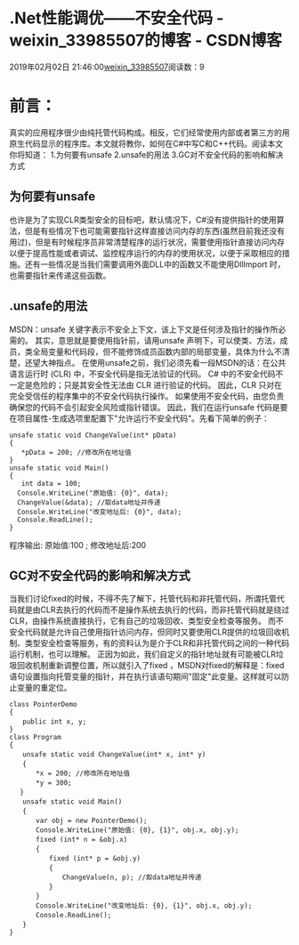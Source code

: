 # .Net性能调优——不安全代码 - weixin_33985507的博客 - CSDN博客
2019年02月02日 21:46:00[weixin_33985507](https://me.csdn.net/weixin_33985507)阅读数：9
# 前言：
真实的应用程序很少由纯托管代码构成。相反，它们经常使用内部或者第三方的用原生代码显示的程序库。本文就将教你，如何在C#中写C和C++代码。阅读本文你将知道：
1.为何要有unsafe
2.unsafe的用法
3.GC对不安全代码的影响和解决方式
## 为何要有unsafe
也许是为了实现CLR类型安全的目标吧，默认情况下，C#没有提供指针的使用算法，但是有些情况下也可能需要指针这样直接访问内存的东西(虽然目前我还没有用过)，但是有时候程序员非常清楚程序的运行状况，需要使用指针直接访问内存以便于提高性能或者调试、监控程序运行的内存的使用状况，以便于采取相应的措施。还有一些情况是当我们需要调用外面DLL中的函数又不能使用DllImport 时，也需要指针来传递这些函数。
## .unsafe的用法
MSDN：unsafe 关键字表示不安全上下文，该上下文是任何涉及指针的操作所必需的。
其实，意思就是要使用指针前，请用unsafe 声明下，可以使类、方法，成员，类全局变量和代码段，但不能修饰成员函数内部的局部变量，具体为什么不清楚，还望大神指点。
在使用unsafe之前，我们必须先看一段MSDN的话：在公共语言运行时 (CLR) 中，不安全代码是指无法验证的代码。 C# 中的不安全代码不一定是危险的；只是其安全性无法由 CLR 进行验证的代码。 因此，CLR 只对在完全受信任的程序集中的不安全代码执行操作。 如果使用不安全代码，由您负责确保您的代码不会引起安全风险或指针错误。
因此，我们在运行unsafe 代码是要在项目属性-生成选项里配置下"允许运行不安全代码"。先看下简单的例子：
```
unsafe static void ChangeValue(int* pData)
{
   *pData = 200; //修改所在地址值
}
unsafe static void Main()
{
   int data = 100;
  Console.WriteLine("原始值: {0}", data);
  ChangeValue(&data); //取data地址并传递
  Console.WriteLine("改变地址后: {0}", data);
  Console.ReadLine();
}
```
程序输出:  原始值:100 ;  修改地址后:200
## GC对不安全代码的影响和解决方式
当我们讨论fixed的时候，不得不先了解下，托管代码和非托管代码，所谓托管代码就是由CLR去执行的代码而不是操作系统去执行的代码，而非托管代码就是绕过CLR，由操作系统直接执行，它有自己的垃圾回收、类型安全检查等服务。
而不安全代码就是允许自己使用指针访问内存，但同时又要使用CLR提供的垃圾回收机制、类型安全检查等服务，有的资料认为是介于CLR和非托管代码之间的一种代码运行机制，也可以理解。
正因为如此，我们自定义的指针地址就有可能被CLR垃圾回收机制重新调整位置，所以就引入了fixed ，MSDN对fixed的解释是：fixed 语句设置指向托管变量的指针，并在执行该语句期间"固定"此变量。这样就可以防止变量的重定位。
```
class PointerDemo
{
　　public int x, y;
}
class Program
{
　　unsafe static void ChangeValue(int* x, int* y)
　　{
　　　　*x = 200; //修改所在地址值
　　　　*y = 300;
　 }
　　unsafe static void Main()
　　{
　　　　var obj = new PointerDemo();
　　　　Console.WriteLine("原始值: {0}, {1}", obj.x, obj.y); 
　　　　fixed (int* n = &obj.x)
　　　　{
　　　　　　fixed (int* p = &obj.y)
　　　　　　{
　　　　　　　　ChangeValue(n, p); //取data地址并传递
　　　　　　}
　　　　}
　　　　Console.WriteLine("改变地址后: {0}, {1}", obj.x, obj.y); 
　　　　Console.ReadLine(); 
　　}
}
```
